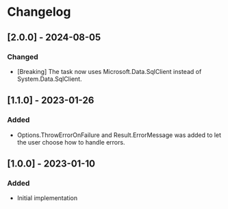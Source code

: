 # Changelog

## [2.0.0] - 2024-08-05
### Changed
- [Breaking] The task now uses Microsoft.Data.SqlClient instead of System.Data.SqlClient.

## [1.1.0] - 2023-01-26
### Added
- Options.ThrowErrorOnFailure and Result.ErrorMessage was added to let the user choose how to handle errors.

## [1.0.0] - 2023-01-10
### Added
- Initial implementation